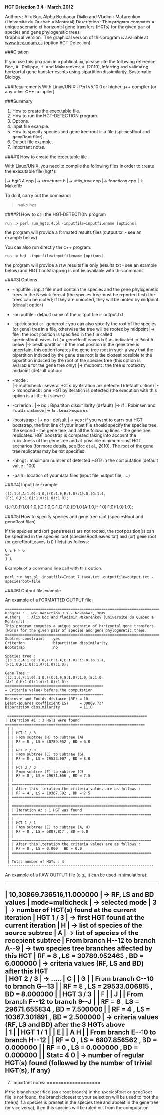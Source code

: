 **HGT Detection 3.4 - March, 2012**           
      
Authors     :       Alix Boc, Alpha Boubacar Diallo and Vladimir Makarenkov (Universite du Quebec a Montreal)
Description :       This program computes a unique scenario of horizontal gene transfers (HGTs) for
                    the given pair of species and gene phylogenetic trees  
Graphical version : The graphical version of this program is available at www.trex.uqam.ca (option HGT Detection)

###Citation

If you use this program in a publication, please cite the following reference:	
Boc, A., Philippe, H. and Makarenkov, V. (2010), Inferring and validating horizontal gene transfer events using bipartition dissimilarity, Systematic Biology.


###Requirements
With Linux/UNIX :
Perl v5.10.0 or higher
g++ compiler (or any other C++ compiler)


###Summary
1. How to create the executable file.
2. How to run the HGT-DETECTION program.
3. Options.
4. Input file example.
5. How to specify species and gene tree root in a file (speciesRoot and geneRoot files).
6. Output file example.
7. Important notes.


####1) How to create the executable file

With Linux/UNIX, you need to compile the following files in order to create the executable file (hgt*):

 |-> hgt3.4.cpp
 |-> structures.h
 |-> utils_tree.cpp
 |-> fonctions.cpp
 |-> Makefile
 
To do it, carry out the command:
 > make hgt


####2) How to call the HGT-DETECTION program

    run :> perl run_hgt3.4.pl -inputfile=inputfilename [options]
the program will provide a formated results files (output.txt - see an example below)

You can also run directly the c++ program:   

    run :> hgt -inputfile=inputfilename [options]
the program will provide a raw results file only (results.txt - see an example below) and HGT bootstrapping is not be available with this command


####3) Options

* -inputfile : input file must contain the species and the gene phylogenetic trees in the Newick format (the species tree must be reported first) the trees can be rooted; if they are unrooted, they will be rooted by midpoint (default option)

* -outputfile : default name of the output file is output.txt

* -speciesroot or -generoot :  you can also specify the root of the species (or gene) tree in a file, otherwise the tree will be rooted by midpoint
 |-> file                 :  the root position is specified in the file called speciesRootLeaves.txt (or geneRootLeaves.txt) as indicated in Point 5 below
 |-> bestbipartition      :  if the root position in the gene tree is uncertain, this option locates the gene tree root in such a way that the bipartition induced by the gene tree root is the closest possible to the bipartition induced by the root of the species tree (this option is available for the gene tree only)
 |-> midpoint             :  the tree is rooted by midpoint (default option)
 
* -mode :  
 |-> multicheck : several HGTs by iteration are detected (default option)
 |-> monocheck : one HGT by iteration is detected (the execution with this option is a little bit slower)
 
* -criterion : 
 |-> bd : Bipartiton dissimilarity (default)
 |-> rf : Robinson and Foulds distance
 |-> ls : Least-squares

* -bootstrap :
 |-> no  : default
 |-> yes : if you want to carry out HGT bootstrap, the first line of your input file should specify the species tree, the second - the gene tree, and all the following lines - the gene tree replicates. 
  HGT boostrap is computed taking into account the robustness of the gene tree and all possible minimum-cost HGT scenarios (for more details, see Boc et al., 2010). The root of the gene tree replicates may be not specified.

* -nbhgt : maximum number of detected HGTs in the computation (default value : 100)

* -path : location of your data files (input file, output file, ....) 
  
  
####4) Input file example

    ((J:1.0,A:1.0):1.0,((C:1.0,E:1.0):10.0,(G:1.0,(F:1.0,H:1.0):1.0):1.0):1.0);
((J:1.0,F:1.0):1.0,((C:1.0,G:1.0):1.0,(E:1.0,(A:1.0,H:1.0):1.0):1.0):1.0);

 
####5) How to specify species and gene tree root (speciesRoot and geneRoot files)

If the species and (or) gene tree(s) are not rooted, the root position(s) can be specified in the species root (speciesRootLeaves.txt) and (or) gene root (or geneRootLeaves.txt) file(s) as follows: 
 
    C E F H G
    <>
    J A
Example of a command line call with this option: 

    perl run_hgt.pl -inputfile=Input_7_taxa.txt -outputfile=output.txt -speciesroot=file

 
####6) Output file example

An example of a FORMATTED OUTPUT file:

    =================================================================================    
    Program :   HGT Detection 3.2 - November, 2009							
    Authors   : Alix Boc and Vladimir Makarenkov (Universite du Quebec a Montreal)	
    This program computes a unique scenario of horizontal gene transfers (HGTs) for the given pair of species and gene phylogenetic trees.				
    =================================================================================					    
    Subtree constraint   :yes								
    Criterion            :bipartition dissimilarity						
    Bootstrap            :no								
    
    Species tree :																		
	((J:1.0,A:1.0):1.0,((C:1.0,E:1.0):10.0,(G:1.0,(F:1.0,H:1.0):1.0):1.0):1.0);			
	
	Gene Tree :																			
	((J:1.0,F:1.0):1.0,((C:1.0,G:1.0):1.0,(E:1.0,(A:1.0,H:1.0):1.0):1.0):1.0);											
    =============================================									
	= Criteria values before the computation 									
	=============================================										
	Robinson and Foulds distance (RF) = 10												
	Least-squares coefficient(LS)     = 30869.737										
	Bipartition dissimilarity         = 11.0												
																							
	 ================================================================						
	| Iteration #1 : 3 HGTs were found													 ================================================================						
	 | |																					
	 | | HGT 1 / 3 																			
	 | | From subtree (H) to subtree (A)													
	 | | RF = 8 , LS = 30789.952 , BD = 6.0													
	 | | 																					
	 | | HGT 2 / 3 																			
	 | | From subtree (C) to subtree (G)													
	 | | RF = 8 , LS = 29533.007 , BD = 8.0													
	 | | 																					
	 | | HGT 3 / 3 																			
	 | | From subtree (F) to subtree (J)													
	 | | RF = 8 , LS = 29671.656 , BD = 7.5													
	 | | 																					
	 | ================================================================						
	 | | After this iteration the criteria values are as follows :							
	 | | RF = 4 , LS = 10367.302 , BD = 2.5													
	 | ================================================================						
	 |																						
	 | ================================================================						
	 | | Iteration #2 : 1 HGT was found														
	 | ================================================================						
	 | |																					
	 | | HGT 1 / 1 																			
	 | | From subtree (E) to subtree (A, H)														
	 | | RF = 0 , LS = 6807.857 , BD = 0.0													
	 | | 																					
	 | ================================================================						
	 | | After this iteration the criteria values are as follows :							
	 | | RF = 0 , LS = 0.000 , BD = 0.0														
	 | ================================================================						
	 | 																						
	 | Total number of HGTs : 4 															
	 -------------------------------------------------------------------


An example of a RAW OUTPUT file (e.g., it can be used in simulations):

 ----------------------------------------------------
 | 10,30869.736516,11.000000                        |  -> RF, LS and BD values
 | mode=multicheck                                  |  -> selected mode
 | 3                                                |  -> number of HGT(s) found at the current iteration
 | HGT 1 / 3                                        |  -> first HGT found at the current iteration
 | H                                                |  -> list of species of the source subtree
 | A                                                |  -> list of species of the recepient subtree
 | From branch H--12 to branch A--9                 |  -> two species tree branches affected by this HGT
 | RF = 8 , LS = 30789.952463 , BD = 6.000000       |  -> criteria values (RF, LS and BD) after this HGT	
 | HGT 2 / 3                                        |  -> .....
 | C                                                |
 | G                                                |
 | From branch C--10 to branch G--13                |
 | RF = 8 , LS = 29533.006815 , BD = 8.000000       |
 | HGT 3 / 3                                        |
 | F                                                |
 | J                                                |
 | From branch F--12 to branch 9--J                 |
 | RF = 8 , LS = 29671.655834 , BD = 7.500000       |
 | RF = 4 , LS = 10367.301891 , BD = 2.500000       |  -> criteria values (RF, LS and BD) after the 3 HGTs above	
 | 1                                                |
 | HGT 1 / 1                                        |
 | E                                                |
 | A H                                              |
 | From branch E--10 to branch H--12                |
 | RF = 0 , LS = 6807.856562 , BD = 0.000000        |
 | RF = 0 , LS = 0.000000 , BD = 0.000000           |
 | Stat= 4 0                                        | -> number of regular HGT(s) found (followed by the number of trivial HGT(s), if any)
 ----------------------------------------------------

 
 7) Important notes:
 ===================

If the branch specified (as a root branch) in the speciesRoot or geneRoot file is not found, the branch closest to your selection will be used to root the tree(s)
If a species is present in the species tree and absent in the gene tree (or vice versa), then this species will be ruled out from the computation
 
